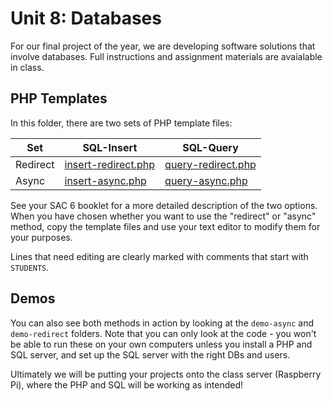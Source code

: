 # Unit 8: Databases

For our final project of the year, we are developing software solutions that involve databases. Full instructions and assignment materials are avaialable in class.

## PHP Templates

In this folder, there are two sets of PHP template files:

|Set      |SQL-Insert                                   |SQL-Query                                  |
|---------|---------------------------------------------|-------------------------------------------|
|Redirect |[insert-redirect.php](./insert-redirect.php) |[query-redirect.php](./query-redirect.php) |
|Async    |[insert-async.php](./insert-async.php)       |[query-async.php](./query-async.php)       |

See your SAC 6 booklet for a more detailed description of the two options. When you have chosen whether you want to use the "redirect" or "async" method, copy the template files and use your text editor to modify them for your purposes.

Lines that need editing are clearly marked with comments that start with `STUDENTS`.

## Demos

You can also see both methods in action by looking at the `demo-async` and `demo-redirect` folders. Note that you can only look at the code - you won't be able to run these on your own computers unless you install a PHP and SQL server, and set up the SQL server with the right DBs and users.

Ultimately we will be putting your projects onto the class server (Raspberry Pi), where the PHP and SQL will be working as intended!
